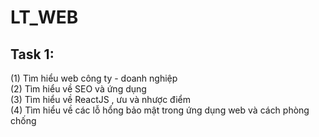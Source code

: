 # LT_WEB

## Task 1: <br/>

(1) Tìm hiểu web công ty - doanh nghiệp<br/>
(2) Tìm hiểu về SEO và ứng dụng<br/>
(3) Tìm hiểu về ReactJS , ưu và nhược điểm<br/>
(4) Tìm hiểu về các lỗ hổng bảo mật trong ứng dụng web và cách phòng chống<br/>
